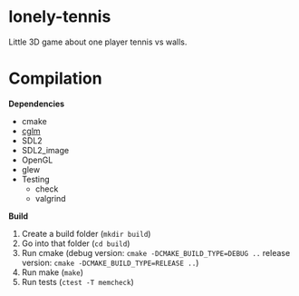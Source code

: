 # lonely-tennis

Little 3D game about one player tennis vs walls.

# Compilation
**Dependencies**
- cmake
- [cglm](https://github.com/recp/cglm)
- SDL2
- SDL2_image
- OpenGL
- glew
- Testing
    - check
    - valgrind
    
**Build**
1. Create a build folder (`mkdir build`)
2. Go into that folder (`cd build`)
3. Run cmake (debug version: `cmake -DCMAKE_BUILD_TYPE=DEBUG ..` release version: `cmake -DCMAKE_BUILD_TYPE=RELEASE ..`)
4. Run make (`make`)
5. Run tests (`ctest -T memcheck`)
